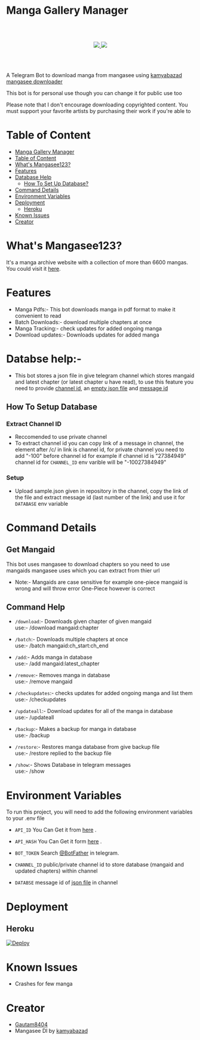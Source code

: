 
# Manga Gallery Manager

<br></br>
 <p align='center'>
  <a href="https://www.python.org/" alt="made-with-python"> <img src="https://img.shields.io/badge/Made%20with-Python-00ead3.svg?style=flat-square&logo=python&logoColor=00ead3&color=00ead3" /> </a>
  <a href="https://github.com/gautam8404/mangasee123-downloader/" alt="Maintenance"> <img src="https://img.shields.io/badge/Maintained%3F-Yes-green.svg?style=flat-square&logo=serverless&logoColor=00ead3&color=00ead3" /> </a>
</p>
<br></br>

A Telegram Bot to download manga from mangasee using [kamyabazad mangasee downloader](https://github.com/kamyabzad/mangasee123-downloader)

This bot is for personal use though you can change it for public use too

Please note that I don't encourage downloading copyrighted content. You must support your favorite artists by purchasing their work if you're able to


# Table of Content
- [Manga Gallery Manager](#manga-gallery-manager)
- [Table of Content](#table-of-content)
- [What's Mangasee123?](#whats-mangasee123)
- [Features](#features)
- [Database Help](#database-help)
  - [How To Set Up Database?](#how-to-set-up-database)
- [Command Details](#command-details)
- [Environment Variables](#environment-variables)
- [Deployment](#deployment)
  - [Heroku](#heroku)
- [Known Issues](#known-issues)
- [Creator](#creator)


# What's Mangasee123?
It's a manga archive website with a collection of more than 6600 mangas. You could visit it [here](https://mangasee123.com/).


# Features

- Manga Pdfs:- This bot downloads manga in pdf format to make it convenient to read
- Batch Downloads:- download multiple chapters at once
- Manga Tracking:- check updates for added ongoing manga
- Download updates:- Downloads updates for added manga


# Databse help:-
- This bot stores a json file in give telegram channel which stores mangaid and latest chapter (or latest chapter u have read), to use this feature you need to provide [channel id](###extract-channel-id), an [empty json file](###setup) and [message id](###setup)


## How To Setup Database

### Extract Channel ID
- Reccomended to use private channel
- To extract channel id you can copy link of a message in channel, the element after /c/ in link is channel id, for private channel you need to add "-100" before channel id for example if channel id is "27384949" channel id for `CHANNEL_ID` env varible will be "-10027384949"

### Setup
- Upload sample.json given in repository in the channel, copy the link of the file and extract message id (last number of the link) and use it for `DATABASE` env variable



# Command Details

## Get Mangaid
This bot uses mangasee to download chapters so you need to use mangaids mangasee uses which you can extract from thier url

- Note:- Mangaids are case sensitive for example one-piece mangaid is wrong and will throw error One-Piece however is correct

## Command Help

- `/download`:- Downloads given chapter of given mangaid <br />
   use:- /download mangaid:chapter

- `/batch`:- Downloads multiple chapters at once <br />
   use:- /batch mangaid:ch_start:ch_end

- `/add`:- Adds manga in database<br />
   use:- /add mangaid:latest_chapter  

- `/remove`:- Removes manga in database<br />
   use:- /remove mangaid

- `/checkupdates`:- checks updates for added ongoing manga and list them<br />
   use:- /checkupdates

- `/updateall`:- Download updates for all of the manga in database<br />
   use:- /updateall

- `/backup`:- Makes a backup for manga in database<br />
   use:- /backup

- `/restore`:- Restores manga database from give backup file<br />
   use:- /restore replied to the backup file

- `/show`:- Shows Database in telegram messages<br />
   use:- /show



# Environment Variables

To run this project, you will need to add the following environment variables to your .env file

- `API_ID` You Can Get it from [here](https://my.telegram.org/) .

- `API_HASH` You Can Get it form [here](https://my.telegram.org/) .

- `BOT_TOKEN` Search [@BotFather](https://t.me/botfather) in telegram.

- `CHANNEL_ID` public/private channel id to store database (mangaid and updated chapters) within channel

- `DATABSE` message id of [json file](##how-to-setup-database) in channel

# Deployment 

## Heroku

[![Deploy](https://www.herokucdn.com/deploy/button.svg)](https://heroku.com/deploy?template=https://github.com/gautam8404/mangasee123-downloader)

# Known Issues

- Crashes for few manga 
  
# Creator

- [Gautam8404](https://github.com/Gautam8404)
- Mangasee Dl by [kamyabazad](https://github.com/kamyabzad)

